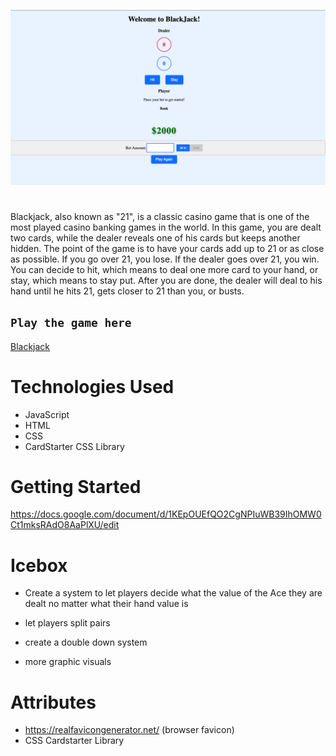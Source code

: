 ![game](./images/ScreenShot2024-04-12at12.14.35AM.png)

# <Blackjack>
Blackjack, also known as "21", is a classic casino game that is one of the most played casino banking games in the world. In this game, you are dealt two cards, while the dealer reveals one of his cards but keeps another hidden. The point of the game is to have your cards add up to 21 or as close as possible. If you go over 21, you lose. If the dealer goes over 21, you win. You can decide to hit, which means to deal one more card to your hand, or stay, which means to stay put. After you are done, the dealer will deal to his hand until he hits 21, gets closer to 21 than you, or busts. 




## `Play the game here`

[Blackjack](https://neon-salmiakki-beeffa.netlify.app/)


# Technologies Used

- JavaScript
- HTML
- CSS
- CardStarter CSS Library

# Getting Started

https://docs.google.com/document/d/1KEpOUEfQO2CgNPIuWB39IhOMW0Ct1mksRAdO8AaPlXU/edit

# Icebox 

- Create a system to let players decide what the value of the Ace they are dealt no matter what their hand value is

- let players split pairs

- create a double down system

- more graphic visuals

# Attributes 

- https://realfavicongenerator.net/ (browser favicon)
- CSS Cardstarter Library



